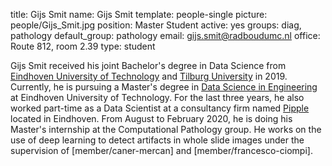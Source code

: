 title: Gijs Smit
name: Gijs Smit
template: people-single
picture: people/Gijs_Smit.jpg
position: Master Student
active: yes
groups: diag, pathology
default_group: pathology
email: gijs.smit@radboudumc.nl
office: Route 812, room 2.39
type: student

Gijs Smit received his joint Bachelor's degree in Data Science from [Eindhoven University of Technology](https://www.tue.nl/studeren/bachelor-college/bachelor-data-science/) and [Tilburg University](https://www.tilburguniversity.edu/nl/onderwijs/bacheloropleidingen/data-science) in 2019. Currently, he is pursuing a Master's degree in [Data Science in Engineering](https://www.tue.nl/studeren/graduate-school/mastertrack-data-science-in-engineering/) at Eindhoven University of Technology. For the last three years, he also worked part-time as a Data Scientist at a consultancy firm named [Pipple](https://www.pipple.nl/) located in Eindhoven. From August to February 2020, he is doing his Master's internship at the Computational Pathology group. He works on the use of deep learning to detect artifacts in whole slide images under the supervision of [member/caner-mercan] and [member/francesco-ciompi].
